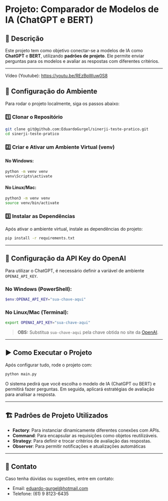 # Projeto: Comparador de Modelos de IA (ChatGPT e BERT)

## 📌 Descrição
Este projeto tem como objetivo conectar-se a modelos de IA como **ChatGPT** e **BERT**, utilizando **padrões de projeto**. Ele permite enviar perguntas para os modelos e avaliar as respostas com diferentes critérios.

---
Vídeo (Youtube): https://youtu.be/REzBpWuw0S8
## 🚀 Configuração do Ambiente
Para rodar o projeto localmente, siga os passos abaixo:

### 1️⃣ **Clonar o Repositório**
```bash
git clone git@github.com:EduardoGurgel/sinerji-teste-pratico.git
cd sinerji-teste-pratico
```

### 2️⃣ **Criar e Ativar um Ambiente Virtual (venv)**
#### No Windows:
```bash
python -m venv venv
venv\Scripts\activate
```
#### No Linux/Mac:
```bash
python3 -m venv venv
source venv/bin/activate
```

### 3️⃣ **Instalar as Dependências**
Após ativar o ambiente virtual, instale as dependências do projeto:
```bash
pip install -r requirements.txt
```

---

## 🔑 Configuração da API Key do OpenAI
Para utilizar o ChatGPT, é necessário definir a variável de ambiente `OPENAI_API_KEY`.

### No Windows (PowerShell):
```powershell
$env:OPENAI_API_KEY="sua-chave-aqui"
```

### No Linux/Mac (Terminal):
```bash
export OPENAI_API_KEY="sua-chave-aqui"
```

> **OBS:** Substitua `sua-chave-aqui` pela chave obtida no site da [OpenAI](https://platform.openai.com/).

---

## ▶️ Como Executar o Projeto
Após configurar tudo, rode o projeto com:
```bash
python main.py
```
O sistema pedirá que você escolha o modelo de IA (ChatGPT ou BERT) e permitirá fazer perguntas. Em seguida, aplicará estratégias de avaliação para analisar a resposta.

---

## 🏗️ Padrões de Projeto Utilizados
- **Factory**: Para instanciar dinamicamente diferentes conexões com APIs.
- **Command**: Para encapsular as requisições como objetos reutilizáveis.
- **Strategy**: Para definir e trocar critérios de avaliação das respostas.
- **Observer**: Para permitir notificações e atualizações automáticas

---

## 📩 Contato
Caso tenha dúvidas ou sugestões, entre em contato:
- Email: eduardo-gurgel@hotmail.com
- Telefone: (61) 9 8123-6435
